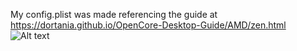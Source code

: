 My config.plist was made referencing the guide at https://dortania.github.io/OpenCore-Desktop-Guide/AMD/zen.html
![Alt text](https://raw.githubusercontent.com/thefallen0419/HackintoshRyzen2700X/master/EFI/OC/ZenGitBook.png?raw=true)
